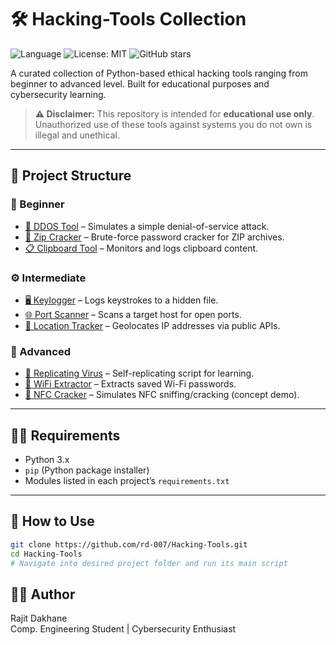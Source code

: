 # 🛠️ Hacking-Tools Collection

![Language](https://img.shields.io/badge/language-Python-blue.svg)
![License: MIT](https://img.shields.io/badge/license-MIT-green)
![GitHub stars](https://img.shields.io/github/stars/rd-007/Hacking-Tools?style=social)


A curated collection of Python-based ethical hacking tools ranging from beginner to advanced level. Built for educational purposes and cybersecurity learning.

> **⚠️ Disclaimer:** This repository is intended for **educational use only**. Unauthorized use of these tools against systems you do not own is illegal and unethical.
---

## 📁 Project Structure

### 🧪 Beginner
- [🚀 DDOS Tool](./Beginner/DDos%20Tool/DDos_Simulation.py) – Simulates a simple denial-of-service attack.
- [🔐 Zip Cracker](./Beginner/Zip%20Cracker/Zip_Cracker.py) – Brute-force password cracker for ZIP archives.
- [📋 Clipboard Tool](./Beginner/Clipboard%20Tool/Clipboard_Tool.py) – Monitors and logs clipboard content.

### ⚙️ Intermediate
- [🖥 Keylogger](./Intermediate/Keylogger/Keylogger.py) – Logs keystrokes to a hidden file.
- [🌐 Port Scanner](./Intermediate/Port%20Scanner/port_scanner.py) – Scans a target host for open ports.
- [📍 Location Tracker](./Intermediate/Location%20Tracker/location_tracker.py) – Geolocates IP addresses via public APIs.

### 🧠 Advanced
- [🧬 Replicating Virus](./Advanced/Replicating%20Virus/replicator.py) – Self-replicating script for learning.
- [📶 WiFi Extractor](./Advanced/WiFi%20Extractor/wifi_extractor.py) – Extracts saved Wi-Fi passwords.
- [📡 NFC Cracker](./Advanced/NFC%20Cracker/nfc_cracker.py) – Simulates NFC sniffing/cracking (concept demo).

---

## 🧑‍💻 Requirements

- Python 3.x
- `pip` (Python package installer)
- Modules listed in each project’s `requirements.txt`

---

## 🚀 How to Use

```bash
git clone https://github.com/rd-007/Hacking-Tools.git
cd Hacking-Tools
# Navigate into desired project folder and run its main script
```

## 🙋‍♂️ Author
Rajit Dakhane
<br>  Comp. Engineering Student | Cybersecurity Enthusiast </br>
